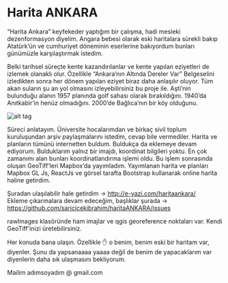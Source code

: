 # Harita ANKARA

“Harita Ankara” keyfekeder yaptığım bir çalışma, hadi mesleki dezenformasyon diyelim.
Angara bebesi olarak eski haritalara sürekli bakıp Atatürk’ün ve cumhuriyet döneminin eserlerine bakıyordum bunları günümüzle karşılaştırmak istedim.

Belki tarihsel süreçte kente kazandırılanlar ve kente yapılan eziyetleri de izlemek olanaklı olur.
Özellikle “Ankara’nın Altında Dereler Var” Belgeselini izledikten sonra her dönem yapılan eziyet biraz daha anlaşılır oluyor. 
Tüm akan suların şu an yol olmasını izleyebilirsiniz bu proje ile.
Aşti’nin bulunduğu alanın 1957 planında golf sahası olarak bırakıldığını.
1940’da Anıtkabir’in henüz olmadığını.
2000’de Bağlıca’nın bir köy olduğunu.

![alt tag](http://e-yazi.com/images/haritaankara/4maps_sm.png)

Süreci anlatayım.
Üniversite hocalarımdan ve birkaç sivil toplum kuruluşundan arşiv paylaşmalarını istedim, cevap bile vermediler.
Harita ve planların tümünü internetten buldum.
Buldukça da eklemeye devam ediyorum.
Bulduklarım yalnız bir imajdı, koordinat bilgileri yoktu.
En çok zamanımı alan bunları koordinatlandırma işlemi oldu.
Bu işlem sonrasında oluşan GeoTiff’leri Mapbox’da yayımladım.
Yayımlanan harita ve planları Mapbox GL Js, ReactJs ve görsel tarafta Bootstrap kullanarak online harita haline getirdim.

Şuradan ulaşılabilir hale getirdim -> http://e-yazi.com/haritaankara/     
Ekleme çıkarmalara devam edeceğim, başlıklar şurada -> https://github.com/saricicekibrahim/haritaANKARA/issues     

rawImages klasöründe ham imajlar ve qgis georeference noktaları var. Kendi GeoTiff'inizi üretebilirsiniz.

Her konuda bana ulaşın.
Özellikle ✋ o benim, benim eski bir haritam var, diyenler.
Şunu da yapsanaaaa yaaaa değil de benim de yapacaklarım var diyenlerin daha sık ulaşmasını bekliyorum. 

Mailim adımsoyadım @ gmail.com
